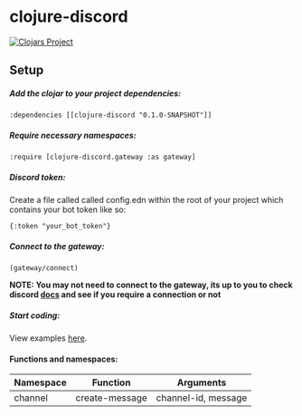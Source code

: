 # clojure-discord

[![Clojars Project](https://img.shields.io/clojars/v/clojure-discord.svg)](https://clojars.org/clojure-discord)

## Setup

##### Add the clojar to your project dependencies:

`:dependencies [[clojure-discord "0.1.0-SNAPSHOT"]]`

##### Require necessary namespaces:

`:require [clojure-discord.gateway :as gateway]`

##### Discord token:

Create a file called called config.edn within the root of your project which contains your bot token like so:

`{:token "your_bot_token"}`

##### Connect to the gateway:

`(gateway/connect)`

**NOTE: You may not need to connect to the gateway, its up to you to check discord [docs](https://discordapp.com/developers/docs/intro)  and see if you require a connection or not**

##### Start coding:

View examples [here](https://github.com/willcurry/clojure-discord/tree/master/example-bot).

#### Functions and namespaces:

Namespace    | Function      | Arguments
------------ | ------------- | -------------
channel      | create-message| channel-id, message
